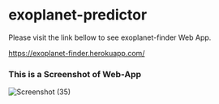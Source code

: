 # exoplanet-predictor

Please visit the link bellow to see exoplanet-finder Web App.

https://exoplanet-finder.herokuapp.com/

### This is a Screenshot of Web-App
![Screenshot (35)](https://user-images.githubusercontent.com/61959483/128573522-afc50a50-809c-4507-9877-e23f38c6d9a7.png)


